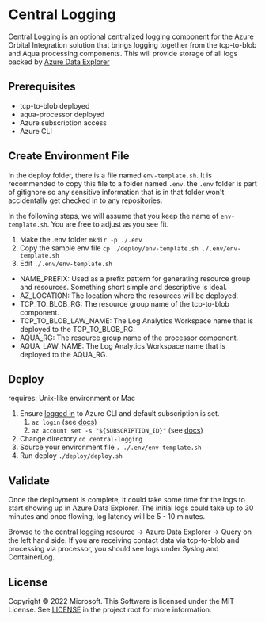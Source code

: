 # Central Logging
Central Logging is an optional centralized logging component for the Azure Orbital Integration solution that brings logging together from the tcp-to-blob and Aqua processing components. This will provide storage of all logs backed by [Azure Data Explorer](https://docs.microsoft.com/en-us/azure/data-explorer/data-explorer-overview)

## Prerequisites
* tcp-to-blob deployed
* aqua-processor deployed
* Azure subscription access
* Azure CLI

## Create Environment File
In the deploy folder, there is a file named `env-template.sh`. It is recommended to copy this file to a folder named `.env`. the `.env` folder is part of gitignore so any sensitive information that is in that folder won't accidentally get checked in to any repositories.

In the following steps, we will assume that you keep the name of `env-template.sh`. You are free to adjust as you see fit.

1. Make the .env folder `mkdir -p ./.env`
2. Copy the sample env file `cp ./deploy/env-template.sh ./.env/env-template.sh`
3. Edit `./.env/env-template.sh`
  * NAME_PREFIX: Used as a prefix pattern for generating resource group and resources. Something short simple and descriptive is ideal.
  * AZ_LOCATION: The location where the resources will be deployed.
  * TCP_TO_BLOB_RG: The resource group name of the tcp-to-blob component.
  * TCP_TO_BLOB_LAW_NAME: The Log Analytics Workspace name that is deployed to the TCP_TO_BLOB_RG.
  * AQUA_RG: The resource group name of the processor component.
  * AQUA_LAW_NAME: The Log Analytics Workspace name that is deployed to the AQUA_RG.

## Deploy
requires: Unix-like environment or Mac
1. Ensure [logged in](https://docs.microsoft.com/en-us/cli/azure/authenticate-azure-cli) to Azure CLI and default subscription is set. 
   1. `az login` (see [docs](https://docs.microsoft.com/en-us/cli/azure/authenticate-azure-cli))
   2. `az account set -s "${SUBSCRIPTION_ID}"` (see [docs](https://docs.microsoft.com/en-us/cli/azure/manage-azure-subscriptions-azure-cli#change-the-active-subscription))
2. Change directory `cd central-logging`
3. Source your environment file `. ./.env/env-template.sh`
4. Run deploy `./deploy/deploy.sh`

## Validate
Once the deployment is complete, it could take some time for the logs to start showing up in Azure Data Explorer. The initial logs could take up to 30 minutes and once flowing, log latency will be 5 - 10 minutes.

Browse to the central logging resource -> Azure Data Explorer -> Query on the left hand side. If you are receiving contact data via tcp-to-blob and processing via processor, you should see logs under Syslog and ContainerLog.

## License

Copyright &copy; 2022 Microsoft. This Software is licensed under the MIT License. See [LICENSE](./LICENSE) in the project root for more information.
